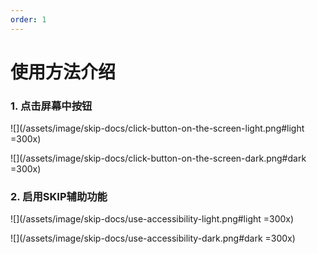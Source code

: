 ```yaml
---
order: 1
---
```


# 使用方法介绍

### 1. 点击屏幕中按钮

![](/assets/image/skip-docs/click-button-on-the-screen-light.png#light =300x)

![](/assets/image/skip-docs/click-button-on-the-screen-dark.png#dark =300x)

### 2. 启用SKIP辅助功能

![](/assets/image/skip-docs/use-accessibility-light.png#light =300x)

![](/assets/image/skip-docs/use-accessibility-dark.png#dark =300x)